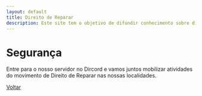 ```yaml
---
layout: default
title: Direito de Reparar
description: Este site tem o objetivo de difundir conhecimento sobre direito de reparar.
---
```


# Segurança

Entre para o nosso servidor no Dircord e vamos juntos mobilizar atividades do movimento de Direito de Reparar nas nossas localidades.


[Voltar](./)
